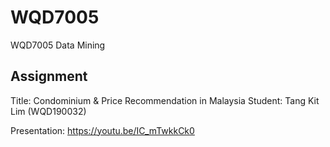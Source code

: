 # WQD7005
WQD7005 Data Mining

## Assignment

Title: Condominium & Price Recommendation in Malaysia
Student: Tang Kit Lim (WQD190032)

Presentation: https://youtu.be/IC_mTwkkCk0
